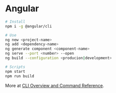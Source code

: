 # Angular

```bash
# Install
npm i -g @angular/cli
```

```bash
# Use
ng new <project-name>
ng add <dependency-name>
ng generate component <component-name>
ng serve --port <number> --open
ng build --configuration <producion|development>
```

```bash
# Scripts
npm start
npm run build
```

More at [CLI Overview and Command Reference](https://angular.io/cli).
